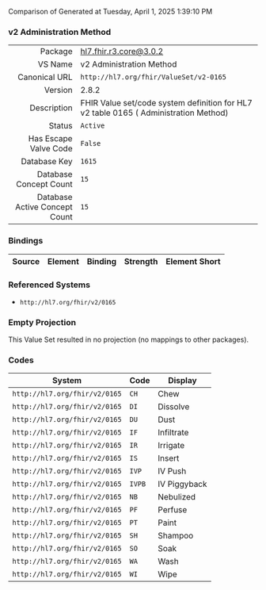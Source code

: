 Comparison of 
Generated at Tuesday, April 1, 2025 1:39:10 PM

### v2 Administration Method

|      |     |
| ---: | --- |
| Package | hl7.fhir.r3.core@3.0.2 |
| VS Name | v2 Administration Method |
| Canonical URL | `http://hl7.org/fhir/ValueSet/v2-0165` |
| Version | 2.8.2 |
| Description | FHIR Value set/code system definition for HL7 v2 table 0165 ( Administration Method) |
| Status | `Active` |
| Has Escape Valve Code | `False` |
| Database Key | `1615` |
| Database Concept Count | `15` |
| Database Active Concept Count | `15` |
### Bindings

| Source | Element | Binding | Strength | Element Short |
| ------ | ------- | ------- | -------- | ------------- |

### Referenced Systems

* `http://hl7.org/fhir/v2/0165`
### Empty Projection

This Value Set resulted in no projection (no mappings to other packages).

### Codes

| System | Code | Display |
| ------ | ---- | ------- |
| `http://hl7.org/fhir/v2/0165` | `CH` | Chew |
| `http://hl7.org/fhir/v2/0165` | `DI` | Dissolve |
| `http://hl7.org/fhir/v2/0165` | `DU` | Dust |
| `http://hl7.org/fhir/v2/0165` | `IF` | Infiltrate |
| `http://hl7.org/fhir/v2/0165` | `IR` | Irrigate |
| `http://hl7.org/fhir/v2/0165` | `IS` | Insert |
| `http://hl7.org/fhir/v2/0165` | `IVP` | IV Push |
| `http://hl7.org/fhir/v2/0165` | `IVPB` | IV Piggyback |
| `http://hl7.org/fhir/v2/0165` | `NB` | Nebulized |
| `http://hl7.org/fhir/v2/0165` | `PF` | Perfuse |
| `http://hl7.org/fhir/v2/0165` | `PT` | Paint |
| `http://hl7.org/fhir/v2/0165` | `SH` | Shampoo |
| `http://hl7.org/fhir/v2/0165` | `SO` | Soak |
| `http://hl7.org/fhir/v2/0165` | `WA` | Wash |
| `http://hl7.org/fhir/v2/0165` | `WI` | Wipe |
